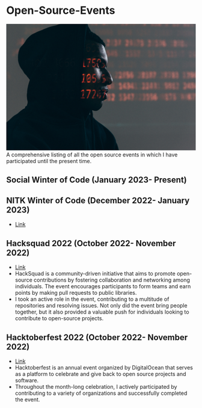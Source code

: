 # Open-Source-Events
 ![background image](bg.jpg) 
A comprehensive listing of all the open source events in which I have participated until the present time.

## Social Winter of Code (January 2023- Present)


## NITK Winter of Code (December 2022- January 2023)
- [Link][Link3]
  
## Hacksquad 2022 (October 2022- November 2022)
- [Link][Link2]
- HackSquad is a community-driven initiative that aims to promote open-source contributions by fostering collaboration and networking among individuals. The event encourages participants to form teams and earn points by making pull requests to public libraries. 
- I took an active role in the event, contributing to a multitude of repositories and resolving issues. Not only did the event bring people together, but it also provided a valuable push for individuals looking to contribute to open-source projects.

## Hacktoberfest 2022 (October 2022- November 2022)
- [Link][Link1]
- Hacktoberfest is an annual event organized by DigitalOcean that serves as a platform to celebrate and give back to open source projects and software.
- Throughout the month-long celebration, I actively participated by contributing to a variety of organizations and successfully completed the event.

[Link1]: https://bit.ly/3XtYszq
[Link2]: https://bit.ly/3keBbDk
[Link3]: https://bit.ly/3XiE3O7
